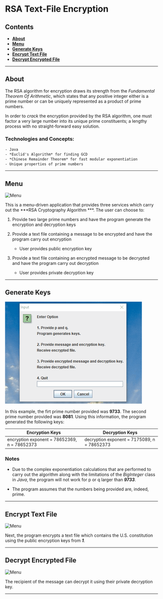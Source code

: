# RSA Text-File Encryption

## Contents

- [**About**](#about)
- [**Menu**](#menu)
- [**Generate Keys**](#generate-keys)
- [**Encrypt Text File**](#encrypt-text-file)
- [**Decrypt Encrypted File**](#decrypt-encrypted-file)

---

## About

The RSA algorithm for encryption draws its strength from the *Fundamental
Theorem Of Arithmetic*, which states that any positive integer either is a
prime number or can be uniquely represented as a product of prime numbers.

In order to *crack* the encryption provided by the RSA algorithm, one must
factor a very large number into its unique prime constituents; a lengthy
process with no straight-forward easy solution. 

### Technologies and Concepts:
	
	- Java
	- *Euclid's Algorithm* for finding GCD 
	- *Chinese Remainder Theorem* for fast modular exponentiation
	- Unique properties of prime numbers

---

## Menu

![Menu](media/1_menu.png)

This is a menu-driven application that provides three services which carry out
the ***RSA Cryptography Algorithm ***. The user can choose to:

1. Provide two large prime numbers and have the program generate the encryption
   and decryption keys

2. Provide a text file containing a message to be encrypted and have the
   program carry out encryption
	- User provides public encryption key

3. Provide a text file containing an encrypted message to be decrypted and have
   the program carry out decryption
	- User provides private decryption key

---

## Generate Keys

![Menu](media/demo/demo_1.gif?raw=true)

In this example, the firt prime number provided was **9733**. The second prime number provided was **8081**. Using this information, the program generated the following keys:

| **Encryption Keys**                          | **Decryption Keys**                         |
|----------------------------------------------|---------------------------------------------|
| encryption exponent = 78652369, n = 78652373 | decryption exponent = 7175089, n = 78652373 |

### Notes
- Due to the complex exponentiation calculations that are performed to carry
  out the algorithm along with the limitations of the *BigInteger* class in
  *Java*, the program will not work for p or q larger than ***9733***. 

- The program assumes that the numbers being provided are, indeed, prime.



---

## Encrypt Text File

![Menu](media/demo/demo_2.gif?raw=true)

Next, the program encrypts a text file which contains the U.S. constitution
using the public encryption keys from ***1***.



---


## Decrypt Encrypted File

![Menu](media/demo/demo_3.gif?raw=true)

The recipient of the message can decrypt it using their private decryption key. 

---
